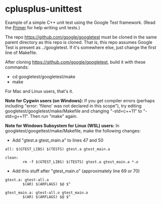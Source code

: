 # cplusplus-unittest
Example of a simple C++ unit test using the Google Test framework.
(Read the [Primer](https://github.com/google/googletest/blob/master/googletest/docs/Primer.md) 
for help writing unit tests.)

The repo https://github.com/google/googletest must be cloned in the same
parent directory as this repo is cloned.  That is, this repo assumes
Google Test is present as ../googletest.  If it's somewhere else, just
change the first line of Makefile.

After cloning https://github.com/google/googletest, build it with these 
commands:
* cd googletest/googletest/make
* make

For Mac and Linux users, that's it.

**Note for Cygwin users (on Windows):** If you get compiler errors 
(perhaps including "error: 'fileno' was not declared in this scope"), 
try editing googletest/googletest/make/Makefile and changing "-std=c++11"
to "-std=g++11".  Then run "make" again.

**Note for Windows Subsystem for Linux (WSL) users:** In googletest/googeltest/make/Makefile, make the following changes:
* Add "gtest.a gtest_main.a" to lines 47 and 50
```
all: $(GTEST_LIBS) $(TESTS) gtest.a gtest_main.a

clean:
        rm -f $(GTEST_LIBS) $(TESTS) gtest.a gtest_main.a *.o
```
* Add this stuff after "gtest_main.o" (approximately line 69 or 70)
```
gtest.a: gtest-all.o
        $(AR) $(ARFLAGS) $@ $^

gtest_main.a: gtest-all.o gtest_main.o
        $(AR) $(ARFLAGS) $@ $^
```

